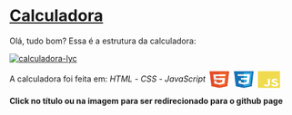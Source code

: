 # [Calculadora](https://ysh-rael.github.io/Calculadora_LYC/)
 Olá, tudo bom? Essa é a estrutura da calculadora:
 
 [![calculadora-lyc](https://user-images.githubusercontent.com/79410863/131951427-e77744a8-f5b9-4b7d-a49c-491cfdd11a3b.jpg)](https://ysh-rael.github.io/Calculadora_LYC/)
 
 A calculadora foi feita em: 
  *HTML* - *CSS* - *JavaScript*
   <img align="center" alt="ysh-HTML" height="30" width="40" src="https://raw.githubusercontent.com/devicons/devicon/master/icons/html5/html5-original.svg">
  <img align="center" alt="ysh-CSS" height="30" width="40" src="https://raw.githubusercontent.com/devicons/devicon/master/icons/css3/css3-original.svg">
  <img align="center" alt="ysh-Js" height="30" width="40" src="https://raw.githubusercontent.com/devicons/devicon/master/icons/javascript/javascript-plain.svg">
 
 __Click no título ou na imagem para ser redirecionado para o github page__


